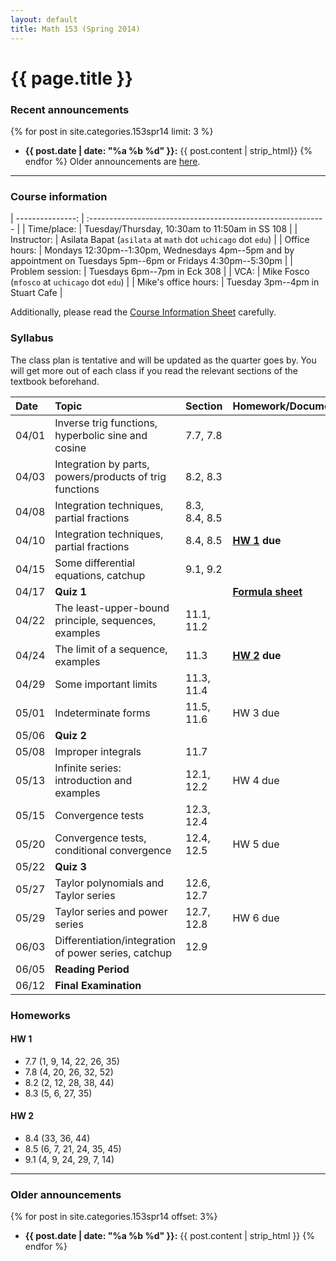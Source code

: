 ```yaml
---
layout: default
title: Math 153 (Spring 2014)
---
```


# {{ page.title }}

### Recent announcements
{% for post in site.categories.153spr14 limit: 3 %}
* **{{ post.date | date: "%a %b %d" }}:** {{ post.content | strip_html}}
{% endfor %}
Older announcements are [here](#older-announcements).

----

### Course information
<div class="infotable">

| ---------------:     | :-----------------------------------------------------------                                                   |
| Time/place:          | Tuesday/Thursday, 10:30am to 11:50am in SS 108                                                                 |
| Instructor:          | Asilata Bapat (`asilata` at `math` dot `uchicago` dot `edu`)                                                   |
| Office hours:        | Mondays 12:30pm--1:30pm, Wednesdays 4pm--5pm and by appointment on Tuesdays 5pm--6pm or Fridays 4:30pm--5:30pm |
| Problem session:     | Tuesdays 6pm--7pm in Eck 308                                                                                   |
| VCA:                 | Mike Fosco (`mfosco` at `uchicago` dot `edu`)                                                                  |
| Mike's office hours: | Tuesday 3pm--4pm in Stuart Cafe                                                                                |

</div>

Additionally, please read the [Course Information Sheet](courseinformationsheet.pdf) carefully.

### Syllabus
The class plan is tentative and will be updated as the quarter goes by. You will get more out of each class if you read the relevant sections of the textbook beforehand.

<div class="classplan">

| Date  | Topic                                                   | Section       | Homework/Documents      |
| :---  | :---                                                    | :---          | :---                    |
| 04/01 | Inverse trig functions, hyperbolic sine and cosine      | 7.7, 7.8      |                         |
| 04/03 | Integration by parts, powers/products of trig functions | 8.2, 8.3      |                         |
| 04/08 | Integration techniques, partial fractions               | 8.3, 8.4, 8.5 |                         |
| 04/10 | Integration techniques, partial fractions               | 8.4, 8.5      | **[HW 1](#hw-1) due**   |
| 04/15 | Some differential equations, catchup                    | 9.1, 9.2      |                         |
| 04/17 | **Quiz 1**                                              |               | **[Formula sheet][f1]** |
| 04/22 | The least-upper-bound principle, sequences, examples    | 11.1, 11.2    |                         |
| 04/24 | The limit of a sequence, examples                       | 11.3          | **[HW 2](#hw-2) due**   |
| 04/29 | Some important limits                                   | 11.3, 11.4    |                         |
| 05/01 | Indeterminate forms                                     | 11.5, 11.6    | HW 3 due                |
| 05/06 | **Quiz 2**                                              |               |                         |
| 05/08 | Improper integrals                                      | 11.7          |                         |
| 05/13 | Infinite series: introduction and examples              | 12.1, 12.2    | HW 4 due                |
| 05/15 | Convergence tests                                       | 12.3, 12.4    |                         |
| 05/20 | Convergence tests, conditional convergence              | 12.4, 12.5    | HW 5 due                |
| 05/22 | **Quiz 3**                                              |               |                         |
| 05/27 | Taylor polynomials and Taylor series                    | 12.6, 12.7    |                         |
| 05/29 | Taylor series and power series                          | 12.7, 12.8    | HW 6 due                |
| 06/03 | Differentiation/integration of power series, catchup    | 12.9          |                         |
| 06/05 | **Reading Period**                                      |               |                         |
| 06/12 | **Final Examination**                                   |               |                         |

[f1]: quiz1formulasheet.pdf

</div>

### Homeworks

#### HW 1
* 7.7 (1, 9, 14, 22, 26, 35)
* 7.8 (4, 20, 26, 32, 52)
* 8.2 (2, 12, 28, 38, 44)
* 8.3 (5, 6, 27, 35)

#### HW 2
* 8.4 (33, 36, 44)
* 8.5 (6, 7, 21, 24, 35, 45)
* 9.1 (4, 9, 24, 29, 7, 14)

----
### Older announcements
{% for post in site.categories.153spr14 offset: 3%}
* **{{ post.date | date: "%a %b %d" }}:** {{ post.content | strip_html }}
{% endfor %}



